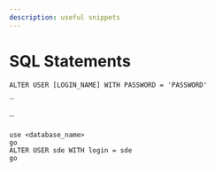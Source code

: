 ```yaml
---
description: useful snippets
---
```


# SQL Statements

`ALTER USER [LOGIN_NAME] WITH PASSWORD = 'PASSWORD'`

\`\`

\`\`

```text
use <database_name>
go
ALTER USER sde WITH login = sde
go
```


